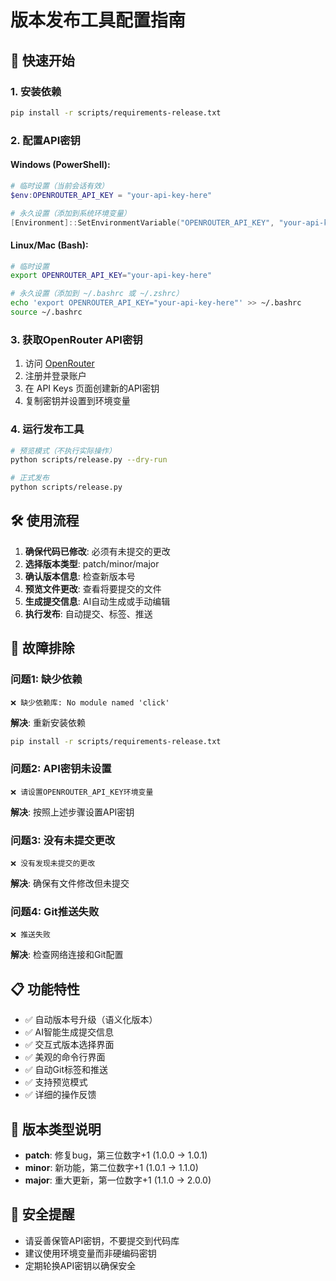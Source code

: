 # 版本发布工具配置指南

## 🚀 快速开始

### 1. 安装依赖
```bash
pip install -r scripts/requirements-release.txt
```

### 2. 配置API密钥

#### Windows (PowerShell):
```powershell
# 临时设置（当前会话有效）
$env:OPENROUTER_API_KEY = "your-api-key-here"

# 永久设置（添加到系统环境变量）
[Environment]::SetEnvironmentVariable("OPENROUTER_API_KEY", "your-api-key-here", "User")
```

#### Linux/Mac (Bash):
```bash
# 临时设置
export OPENROUTER_API_KEY="your-api-key-here"

# 永久设置（添加到 ~/.bashrc 或 ~/.zshrc）
echo 'export OPENROUTER_API_KEY="your-api-key-here"' >> ~/.bashrc
source ~/.bashrc
```

### 3. 获取OpenRouter API密钥

1. 访问 [OpenRouter](https://openrouter.ai/)
2. 注册并登录账户
3. 在 API Keys 页面创建新的API密钥
4. 复制密钥并设置到环境变量

### 4. 运行发布工具

```bash
# 预览模式（不执行实际操作）
python scripts/release.py --dry-run

# 正式发布
python scripts/release.py
```

## 🛠️ 使用流程

1. **确保代码已修改**: 必须有未提交的更改
2. **选择版本类型**: patch/minor/major
3. **确认版本信息**: 检查新版本号
4. **预览文件更改**: 查看将要提交的文件
5. **生成提交信息**: AI自动生成或手动编辑
6. **执行发布**: 自动提交、标签、推送

## 🔧 故障排除

### 问题1: 缺少依赖
```
❌ 缺少依赖库: No module named 'click'
```
**解决**: 重新安装依赖
```bash
pip install -r scripts/requirements-release.txt
```

### 问题2: API密钥未设置
```
❌ 请设置OPENROUTER_API_KEY环境变量
```
**解决**: 按照上述步骤设置API密钥

### 问题3: 没有未提交更改
```
❌ 没有发现未提交的更改
```
**解决**: 确保有文件修改但未提交

### 问题4: Git推送失败
```
❌ 推送失败
```
**解决**: 检查网络连接和Git配置

## 📋 功能特性

- ✅ 自动版本号升级（语义化版本）
- ✅ AI智能生成提交信息
- ✅ 交互式版本选择界面
- ✅ 美观的命令行界面
- ✅ 自动Git标签和推送
- ✅ 支持预览模式
- ✅ 详细的操作反馈

## 🎯 版本类型说明

- **patch**: 修复bug，第三位数字+1 (1.0.0 → 1.0.1)
- **minor**: 新功能，第二位数字+1 (1.0.1 → 1.1.0)  
- **major**: 重大更新，第一位数字+1 (1.1.0 → 2.0.0)

## 🔑 安全提醒

- 请妥善保管API密钥，不要提交到代码库
- 建议使用环境变量而非硬编码密钥
- 定期轮换API密钥以确保安全
